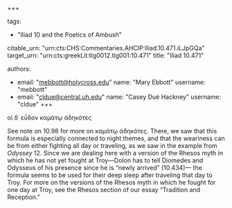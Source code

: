 +++

tags:
- "Iliad 10 and the Poetics of Ambush"

citable_urn: "urn:cts:CHS:Commentaries.AHCIP:Iliad.10.471.iLJpGQa"
target_urn: "urn:cts:greekLit:tlg0012.tlg001:10.471"
title: "Iliad 10.471"

authors:
- email: "mebbott@holycross.edu"
  name: "Mary Ebbott"
  username: "mebbott"
- email: "cldue@central.uh.edu"
  name: "Casey Dué Hackney"
  username: "cldue"
+++

<p>οἱ δ᾽ εὗδον καμάτῳ ἁδηκότες</p><p>See note on 10.98 for more on καμάτῳ ἀδηκότες. There, we saw that this formula is especially connected to night themes, and that the weariness can be from either fighting all day or traveling, as we saw in the example from <em>Odyssey</em> 12. Since we are dealing here with a version of the Rhesos myth in which he has not yet fought at Troy—Dolon has to tell Diomedes and Odysseus of his presence since he is “newly arrived” (10.434)— the formula seems to be used for their deep sleep after traveling that day to Troy. For more on the versions of the Rhesos myth in which he fought for one day at Troy, see the Rhesos section of our essay “Tradition and Reception.”   </p>